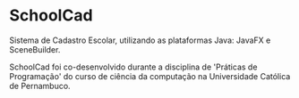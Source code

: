 # SchoolCad
Sistema de Cadastro Escolar, utilizando as plataformas Java: JavaFX e SceneBuilder.

SchoolCad foi co-desenvolvido durante a disciplina de 'Práticas de Programação' do curso de ciência da computação na Universidade Católica de Pernambuco.
